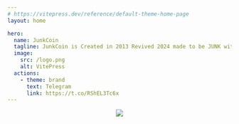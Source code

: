 ```yaml
---
# https://vitepress.dev/reference/default-theme-home-page
layout: home

hero:
  name: JunkCoin
  tagline: JunkCoin is Created in 2013 Revived 2024 made to be JUNK with the intention to fail.
  image:
    src: /logo.png
    alt: VitePress
  actions:
    - theme: brand
      text: Telegram
      link: https://t.co/RShEL3Tc6x
---
```

<div style="text-align:center">
  <img src="/banner.png"></img>
</div>